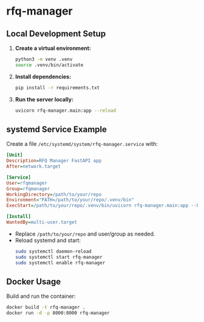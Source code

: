 # rfq-manager

## Local Development Setup

1. **Create a virtual environment:**
   ```bash
   python3 -m venv .venv
   source .venv/bin/activate
   ```

2. **Install dependencies:**
   ```bash
   pip install -r requirements.txt
   ```

3. **Run the server locally:**
   ```bash
   uvicorn rfq-manager.main:app --reload
   ```

## systemd Service Example

Create a file `/etc/systemd/system/rfq-manager.service` with:

```ini
[Unit]
Description=RFQ Manager FastAPI app
After=network.target

[Service]
User=rfqmanager
Group=rfqmanager
WorkingDirectory=/path/to/your/repo
Environment="PATH=/path/to/your/repo/.venv/bin"
ExecStart=/path/to/your/repo/.venv/bin/uvicorn rfq-manager.main:app --host 0.0.0.0 --port 8000

[Install]
WantedBy=multi-user.target
```

- Replace `/path/to/your/repo` and user/group as needed.
- Reload systemd and start:
  ```bash
  sudo systemctl daemon-reload
  sudo systemctl start rfq-manager
  sudo systemctl enable rfq-manager
  ```

## Docker Usage

Build and run the container:

```bash
docker build -t rfq-manager .
docker run -d -p 8000:8000 rfq-manager
```